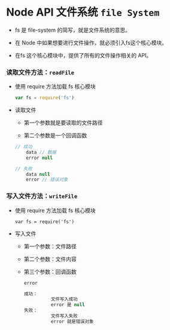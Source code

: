 # Node API   文件系统 `file System`

- fs 是 file-system 的简写，就是文件系统的意思。

- 在 Node 中如果想要进行文件操作，就必须引入fs这个核心模块。

- 在fs 这个核心模块中，提供了所有的文件操作相关的 API。



### 读取文件方法：`readFile`

- 使用 require 方法加载 fs 核心模块
  		

  ```javascript
  var fs = require('fs')
  ```

  

- 读取文件

  -   第一个参数就是要读取的文件路径

  -   第二个参数是一个回调函数

    ```javascript
    // 成功
      	data // 数据
      	error null
    
    // 失败
        data null
      	error // 错误对象
    ```

    

### 写入文件方法：`writeFile`

- 使用 require 方法加载 fs 核心模块

  ```
  var fs = require('fs')
  ```

- 写入文件
    	
    - 第一个参数：文件路径
    
    - 第二个参数：文件内容
    
    - 第三个参数：回调函数
        	
        ```javascript
        error 	
        
        成功：
        		  文件写入成功
        		  error 是 null
        失败：
        		  文件写入失败
        		  error 就是错误对象
        ```
        
        

